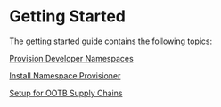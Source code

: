 # Getting Started

The getting started guide contains the following topics:

[Provision Developer Namespaces](provision-developer-ns.md)

[Install Namespace Provisioner](customize-installation.md)

[Setup for OOTB Supply Chains](ootb-supply-chain.md)

